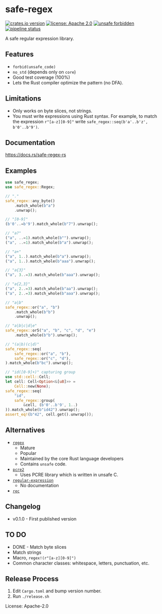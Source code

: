 # safe-regex

[![crates.io version](https://img.shields.io/crates/v/essie-tls.svg)](https://crates.io/crates/safe-regex)
[![license: Apache 2.0](https://gitlab.com/leonhard-llc/safe-regex-rs/-/raw/main/license-apache-2.0.svg)](http://www.apache.org/licenses/LICENSE-2.0)
[![unsafe forbidden](https://gitlab.com/leonhard-llc/safe-regex-rs/-/raw/main/unsafe-forbidden-success.svg)](https://github.com/rust-secure-code/safety-dance/)
[![pipeline status](https://gitlab.com/leonhard-llc/safe-regex-rs/badges/main/pipeline.svg)](https://gitlab.com/leonhard-llc/safe-regex-rs/-/pipelines)

A safe regular expression library.

## Features
- `forbid(unsafe_code)`
- `no_std` (depends only on `core`)
- Good test coverage (100%)
- Lets the Rust compiler optimize the pattern (no DFA).

## Limitations
- Only works on byte slices, not strings.
- You must write expressions using Rust syntax.
  For example, to match the expression `r"[a-z][0-9]"` write
  `safe_regex::seq(b'a'..b'z', b'0'..b'9')`.

## Documentation
<https://docs.rs/safe-regex-rs>

## Examples
```rust
use safe_regex;
use safe_regex::Regex;

// "."
safe_regex::any_byte()
    .match_whole(b"a")
    .unwrap();

// "[0-9]"
(b'0'..=b'9').match_whole(b"7").unwrap();

// "a?"
("a", ..=1).match_whole(b"").unwrap();
("a", ..=1).match_whole(b"a").unwrap();

// "a+"
("a", 1..).match_whole(b"a").unwrap();
("a", 1..).match_whole(b"aaa").unwrap();

// "a{3}"
("a", 3..=3).match_whole(b"aaa").unwrap();

// "a{2,3}"
("a", 2..=3).match_whole(b"aa").unwrap();
("a", 2..=3).match_whole(b"aaa").unwrap();

// "a|b"
safe_regex::or("a", "b")
    .match_whole(b"b")
    .unwrap();

// "a|b|c|d|e"
safe_regex::or5("a", "b", "c", "d", "e")
    .match_whole(b"b").unwrap();

// "(a|b)(c|d)"
safe_regex::seq(
    safe_regex::or("a", "b"),
    safe_regex::or("c", "d"),
).match_whole(b"bc").unwrap();

// "id([0-9]+)" capturing group
use std::cell::Cell;
let cell: Cell<Option<&[u8]>> =
    Cell::new(None);
safe_regex::seq(
    "id",
    safe_regex::group(
        &cell, (b'0'..b'9', 1..)
)).match_whole(b"id42").unwrap();
assert_eq!(b"42", cell.get().unwrap());
```

## Alternatives
- [`regex`](https://crates.io/crates/regex)
  - Mature
  - Popular
  - Maintained by the core Rust language developers
  - Contains `unsafe` code.
- [`pcre2`](https://crates.io/crates/pcre2)
  - Uses PCRE library which is written in unsafe C.
- [`regular-expression`](https://crates.io/crates/regular-expression)
  - No documentation
- [`rec`](https://crates.io/crates/rec)

## Changelog
- v0.1.0 - First published version

## TO DO
- DONE - Match byte slices
- Match strings
- Macro, `regex!(r"[a-z][0-9]")`
- Common character classes: whitespace, letters, punctuation, etc.

## Release Process
1. Edit `Cargo.toml` and bump version number.
1. Run `./release.sh`

License: Apache-2.0
